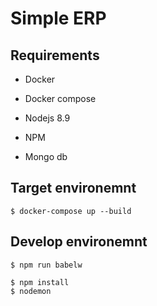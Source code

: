# Simple ERP

## Requirements
* Docker
* Docker compose

* Nodejs 8.9
* NPM
* Mongo db

## Target environemnt
```
$ docker-compose up --build
```

## Develop environemnt
```
$ npm run babelw
```

```
$ npm install
$ nodemon
```
